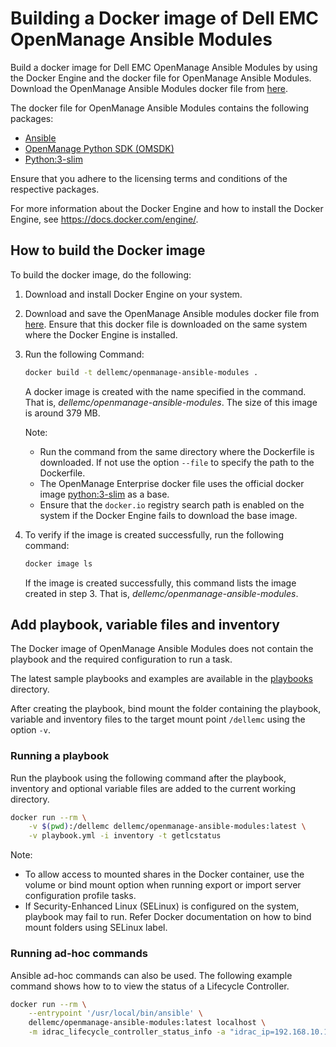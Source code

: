 # Building a Docker image of Dell EMC OpenManage Ansible Modules
Build a docker image for Dell EMC OpenManage Ansible Modules by using the Docker Engine and the docker file for OpenManage Ansible Modules. Download the OpenManage Ansible Modules docker file from [here](./Dockerfile).

The docker file for OpenManage Ansible Modules contains the following packages:
* [Ansible](https://pypi.org/project/ansible/)
* [OpenManage Python SDK (OMSDK)](https://pypi.org/project/omsdk/)
* [Python:3-slim](https://hub.docker.com/_/python)

Ensure that you adhere to the licensing terms and conditions of the respective packages.

For more information about the Docker Engine and how to install the Docker Engine, see https://docs.docker.com/engine/.


## How to build the Docker image
To build the docker image, do the following:
1. Download and install Docker Engine on your system.
1. Download and save the OpenManage Ansible modules docker file from [here](./Dockerfile). Ensure that this docker file is downloaded on the same system where the Docker Engine is installed.
1. Run the following Command:
    ```bash
    docker build -t dellemc/openmanage-ansible-modules .
    ```

    A docker image is created with the name specified in the command. That is, _dellemc/openmanage-ansible-modules_. The size of this image is around 379 MB.

    Note:
    * Run the command from the same directory where the Dockerfile is downloaded. If not use the option `--file` to specify the path to the Dockerfile.
    * The OpenManage Enterprise docker file uses the official docker image [python:3-slim](https://hub.docker.com/_/python) as a base.
    * Ensure that the `docker.io` registry search path is enabled on the system if the Docker Engine fails to download the base image.

1. To verify if the image is created successfully, run the following command:

    ```bash
    docker image ls
    ```

    If the image is created successfully, this command lists the image created in step 3. That is, _dellemc/openmanage-ansible-modules_.

## Add playbook, variable files and inventory
The Docker image of OpenManage Ansible Modules does not contain the playbook and the required configuration to run a task.

The latest sample playbooks and examples are available in the [playbooks](https://github.com/dell/dellemc-openmanage-ansible-modules/blob/devel/playbooks) directory.

After creating the playbook, bind mount the folder containing the playbook, variable and inventory files to the target mount point `/dellemc` using the option `-v`.

### Running a playbook
Run the playbook using the following command after the playbook, inventory and optional variable files are added to the current working directory.

```bash
docker run --rm \
    -v $(pwd):/dellemc dellemc/openmanage-ansible-modules:latest \
    -v playbook.yml -i inventory -t getlcstatus
```

Note:
* To allow access to mounted shares in the Docker container, use the volume or bind mount option when running export or import server configuration profile tasks.
* If Security-Enhanced Linux (SELinux) is configured on the system, playbook may fail to run. Refer Docker documentation on how to bind mount folders using SELinux label. 

### Running ad-hoc commands
Ansible ad-hoc commands can also be used. The following example command shows how to to view the status of a Lifecycle Controller.

```bash
docker run --rm \
    --entrypoint '/usr/local/bin/ansible' \
    dellemc/openmanage-ansible-modules:latest localhost \
    -m idrac_lifecycle_controller_status_info -a "idrac_ip=192.168.10.1 idrac_user=user idrac_pwd=password"
```
